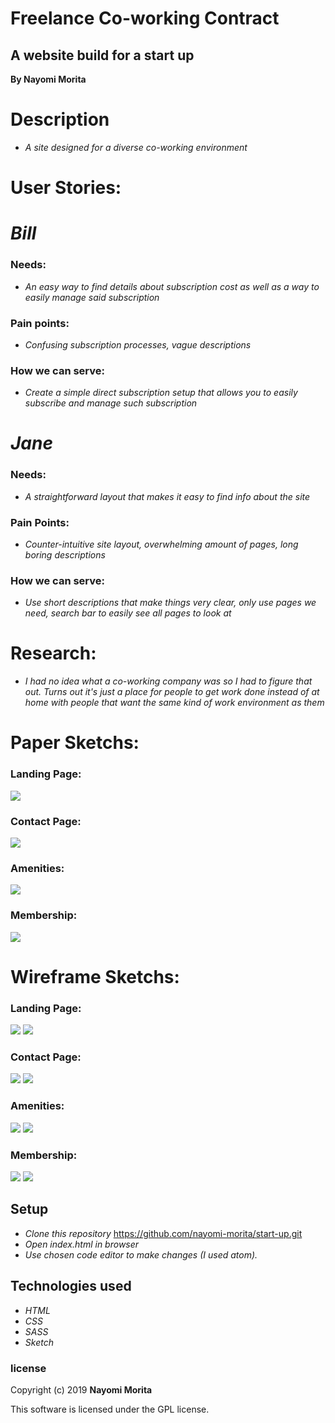 # Freelance Co-working Contract

## A website build for a start up

**By Nayomi Morita**

# Description
* _A site designed for a diverse co-working environment_

# User Stories:

# _Bill_

### Needs:
* _An easy way to find details about subscription cost as well as a way to easily manage said subscription_

### Pain points:
* _Confusing subscription processes, vague descriptions_

### How we can serve:
* _Create a simple direct subscription setup that allows you to easily subscribe and manage such subscription_

# _Jane_

### Needs:
* _A straightforward layout that makes it easy to find info about the site_

### Pain Points:
* _Counter-intuitive site layout, overwhelming amount of pages, long boring descriptions_

### How we can serve:
* _Use short descriptions that make things very clear, only use pages we need, search bar to easily see all pages to look at_

# Research:
* _I had no idea what a co-working company was so I had to figure that out. Turns out it's just a place for people to get work done instead of at home with people that want the same kind of work environment as them_

# Paper Sketchs:

### Landing Page:
![](img/sketch-landing.jpg)

### Contact Page:
![](img/sketch-contact.png)

### Amenities:
![](img/sketch-amenities.png)

### Membership:
![](img/sketch-member.png)



# Wireframe Sketchs:

### Landing Page:
![](img/landing-pg-desktop.png)
![](img/)

### Contact Page:
![](img/contact-pg-desktop.png)
![](img/)

### Amenities:
![](img/amenities-pg-desktop.png)
![](img/)

### Membership:
![](img/member-pg-desktop.png)
![](img/)

## Setup

* _Clone this repository_
https://github.com/nayomi-morita/start-up.git
* _Open index.html in browser_
* _Use chosen code editor to make changes (I used atom)._

## Technologies used
* _HTML_
* _CSS_
* _SASS_
* _Sketch_

### license

Copyright (c) 2019 **Nayomi Morita**

This software is licensed under the GPL license.
